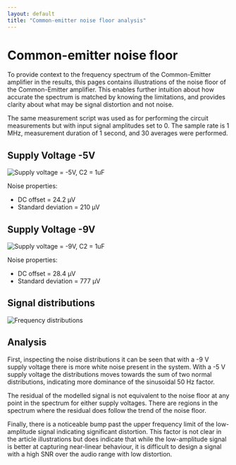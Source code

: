 ```yaml
---
layout: default
title: "Common-emitter noise floor analysis"
---
```


# Common-emitter noise floor

To provide context to the frequency spectrum of the Common-Emitter amplifier in the results, this pages contains illustrations of the noise floor of the Common-Emitter amplifier. This enables further intuition about how accurate the spectrum is matched by knowing the limitations, and provides clarity about what may be signal distortion and not noise.

The same measurement script was used as for performing the circuit measurements but with input signal amplitudes set to 0. The sample rate is 1 MHz, measurement duration of 1 second, and 30 averages were performed.

## Supply Voltage -5V
![Supply voltage = -5V, C2 = 1uF](../../images/noise/ce-noiseErr--5V-1.0s-1uF.png)

Noise properties:
  - DC offset = 24.2 µV
  - Standard deviation = 210 µV

## Supply Voltage -9V
![Supply voltage = -9V, C2 = 1uF](../../images/noise/ce-noiseErr--9V-1.0s-1uF.png)

Noise properties:
  - DC offset = 28.4 µV
  - Standard deviation = 777 µV

## Signal distributions

![Frequency distributions](../../images/noise/ce-noiseErr-Dist-1.0s-1uF.png)

## Analysis

First, inspecting the noise distributions it can be seen that with a -9 V supply voltage there is more white noise present in the system. With a -5 V supply voltage the distributions moves towards the sum of two normal distributions, indicating more dominance of the sinusoidal 50 Hz factor.

The residual of the modelled signal is not equivalent to the noise floor at any point in the spectrum for either supply voltages. There are regions in the spectrum where the residual does follow the trend of the noise floor.

Finally, there is a noticeable bump past the upper frequency limit of the low-amplitude signal indicating significant distortion. This factor is not clear in the article illustrations but does indicate that while the low-amplitude signal is better at capturing near-linear behaviour, it is difficult to design a signal with a high SNR over the audio range with low distortion.
